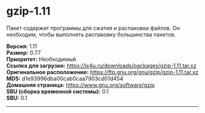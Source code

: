 # gzip-1.11

Пакет содержит программы для сжатия и распаковки файлов. Он необходим, чтобы выполнять распаковку большинства пакетов.

**Версия:** 1.11
<br />
**Размер:** 0.77
<br />
**Приоритет:** Необходимый
<br />
**Ссылка для загрузки:** https://lx4u.ru/downloads/packages/gzip-1.11.tar.xz
<br />
**Оригинальное расположение:** https://ftp.gnu.org/gnu/gzip/gzip-1.11.tar.xz
<br />
**MD5:** d1e93996dba00cab0caa7903cd01d454
<br />
**Домашняя страница:** https://www.gnu.org/software/gzip
        <br />
**SBU (сборка временной системы):** 0.1
<br />
**SBU:** 0.1

***
            
